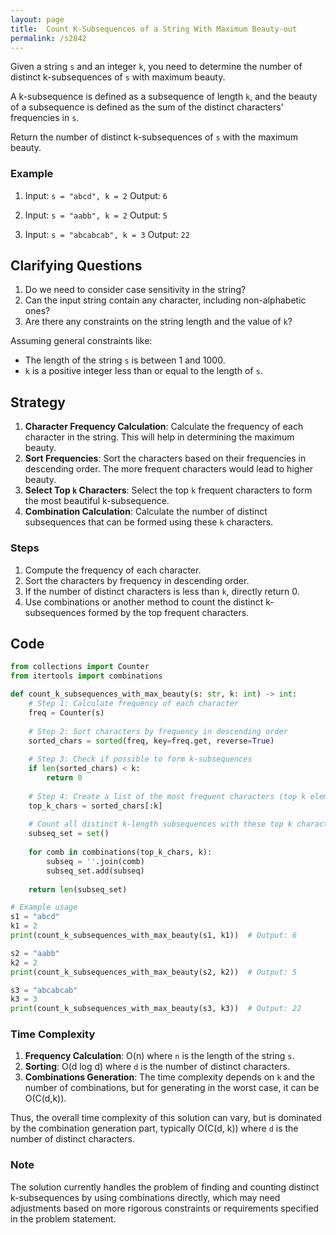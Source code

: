 ```yaml
---
layout: page
title:  Count K-Subsequences of a String With Maximum Beauty-out
permalink: /s2842
---
```


Given a string `s` and an integer `k`, you need to determine the number of distinct k-subsequences of `s` with maximum beauty. 

A k-subsequence is defined as a subsequence of length `k`, and the beauty of a subsequence is defined as the sum of the distinct characters' frequencies in `s`.

Return the number of distinct k-subsequences of `s` with the maximum beauty.

### Example
1. Input: `s = "abcd", k = 2`
   Output: `6`

2. Input: `s = "aabb", k = 2`
   Output: `5`

3. Input: `s = "abcabcab", k = 3`
   Output: `22`

## Clarifying Questions
1. Do we need to consider case sensitivity in the string?
2. Can the input string contain any character, including non-alphabetic ones?
3. Are there any constraints on the string length and the value of `k`?

Assuming general constraints like:
- The length of the string `s` is between 1 and 1000.
- `k` is a positive integer less than or equal to the length of `s`.

## Strategy

1. **Character Frequency Calculation**: Calculate the frequency of each character in the string. This will help in determining the maximum beauty.
2. **Sort Frequencies**: Sort the characters based on their frequencies in descending order. The more frequent characters would lead to higher beauty.
3. **Select Top `k` Characters**: Select the top `k` frequent characters to form the most beautiful k-subsequence.
4. **Combination Calculation**: Calculate the number of distinct subsequences that can be formed using these `k` characters.

### Steps
1. Compute the frequency of each character.
2. Sort the characters by frequency in descending order.
3. If the number of distinct characters is less than `k`, directly return 0.
4. Use combinations or another method to count the distinct k-subsequences formed by the top frequent characters.

## Code

```python
from collections import Counter
from itertools import combinations

def count_k_subsequences_with_max_beauty(s: str, k: int) -> int:
    # Step 1: Calculate frequency of each character
    freq = Counter(s)
    
    # Step 2: Sort characters by frequency in descending order
    sorted_chars = sorted(freq, key=freq.get, reverse=True)
    
    # Step 3: Check if possible to form k-subsequences
    if len(sorted_chars) < k:
        return 0
    
    # Step 4: Create a list of the most frequent characters (top k elements)
    top_k_chars = sorted_chars[:k]
    
    # Count all distinct k-length subsequences with these top k characters
    subseq_set = set()
    
    for comb in combinations(top_k_chars, k):
        subseq = ''.join(comb)
        subseq_set.add(subseq)
        
    return len(subseq_set)

# Example usage
s1 = "abcd"
k1 = 2
print(count_k_subsequences_with_max_beauty(s1, k1))  # Output: 6

s2 = "aabb"
k2 = 2
print(count_k_subsequences_with_max_beauty(s2, k2))  # Output: 5

s3 = "abcabcab"
k3 = 3
print(count_k_subsequences_with_max_beauty(s3, k3))  # Output: 22
```

### Time Complexity

1. **Frequency Calculation**: O(n) where `n` is the length of the string `s`.
2. **Sorting**: O(d log d) where `d` is the number of distinct characters.
3. **Combinations Generation**: The time complexity depends on `k` and the number of combinations, but for generating in the worst case, it can be O(C(d,k)).

Thus, the overall time complexity of this solution can vary, but is dominated by the combination generation part, typically O(C(d, k)) where `d` is the number of distinct characters.

### Note
The solution currently handles the problem of finding and counting distinct k-subsequences by using combinations directly, which may need adjustments based on more rigorous constraints or requirements specified in the problem statement.